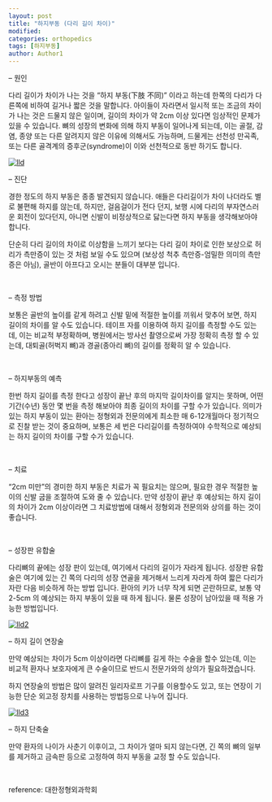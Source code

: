 ```yaml
---
layout: post
title: "하지부동 (다리 길이 차이)"
modified:
categories: orthopedics
tags: [하지부동]
author: Author1
---
```


&#8211; 원인

다리 길이가 차이가 나는 것을 “하지 부동(下肢 不同)” 이라고 하는데 한쪽의 다리가 다른쪽에 비하여 길거나 짧은 것을 말합니다. 아이들이 자라면서 일시적 또는 조금의 차이가 나는 것은 드물지 않은 일이며, 길이의 차이가 약 2cm 이상 있다면 임상적인 문제가 있을 수 있습니다. 뼈의 성장의 변화에 의해 하지 부동이 일어나게 되는데, 이는 골절, 감염, 종양 또는 다른 알려지지 않은 이유에 의해서도 가능하며, 드물게는 선천성 만곡족, 또는 다른 골격계의 증후군(syndrome)이 이와 선천적으로 동반 하기도 합니다.

<a href="https://i2.wp.com/kjwoo.com/oh/wp-content/uploads/2015/12/lld.jpg" data-rel="lightbox-0" title=""><img class="size-full wp-image-168 aligncenter" src="https://i2.wp.com/kjwoo.com/oh/wp-content/uploads/2015/12/lld.jpg?fit=119%2C240" alt="lld" data-recalc-dims="1" /></a>

&#8211; 진단

경한 정도의 하지 부동은 종종 발견되지 않습니다. 애들은 다리길이가 차이 나더라도 별로 불편해 하지를 않는데, 하지만, 걸음걸이가 전다 던지, 보행 시에 다리의 부자연스러운 회전이 있다던지, 아니면 신발이 비정상적으로 닳는다면 하지 부동을 생각해보아야 합니다.

단순히 다리 길이의 차이로 이상함을 느끼기 보다는 다리 길이 차이로 인한 보상으로 허리가 측만증이 있는 것 처럼 보일 수도 있으며 (보상성 척추 측만증-엄밀한 의미의 측만증은 아님), 골반이 아프다고 오시는 분들이 대부분 입니다.

&nbsp;

&#8211; 측정 방법

보통은 골반의 높이를 같게 하려고 신발 밑에 적절한 높이를 끼워서 맞추어 보면, 하지 길이의 차이를 알 수도 있습니다. 테이프 자를 이용하여 하지 길이를 측정할 수도 있는데, 이는 비교적 부정확하며, 병원에서는 방사선 촬영으로써 가장 정확히 측정 할 수 있는데, 대퇴골(허벅지 뼈)과 경골(종아리 뼈)의 길이를 정확히 알 수 있습니다.

&nbsp;

&#8211; 하지부동의 예측

한번 하지 길이를 측정 한다고 성장이 끝난 후의 마지막 길이차이를 알지는 못하며, 어떤 기간(수년) 동안 몇 번을 측정 해보아야 최종 길이의 차이를 구할 수가 있습니다. 의미가 있는 하지 부동이 있는 환아는 정형외과 전문의에게 최소한 매 6-12개월마다 정기적으로 진찰 받는 것이 중요하며, 보통은 세 번은 다리길이를 측정하여야 수학적으로 예상되는 하지 길이의 차이를 구할 수가 있습니다.

&nbsp;

&#8211; 치료

&#8220;2cm 미만&#8221;의 경미한 하지 부동은 치료가 꼭 필요치는 않으며, 필요한 경우 적절한 높이의 신발 굽을 조절하여 도와 줄 수 있습니다. 만약 성장이 끝난 후 예상되는 하지 길이의 차이가 2cm 이상이라면 그 치료방법에 대해서 정형외과 전문의와 상의를 하는 것이 좋습니다.

&nbsp;

&#8211; 성장판 유합술

다리뼈의 끝에는 성장 판이 있는데, 여기에서 다리의 길이가 자라게 됩니다. 성장판 유합술은 여기에 있는 긴 쪽의 다리의 성장 연골을 제거해서 느리게 자라게 하여 짧은 다리가 자란 다음 비슷하게 하는 방법 입니다. 환아의 키가 너무 작게 되면 곤란하므로, 보통 약 2-5cm 의 예상되는 하지 부동이 있을 때 하게 됩니다. 물론 성장이 남아있을 때 적용 가능한 방법입니다.

<a href="https://i1.wp.com/kjwoo.com/oh/wp-content/uploads/2015/12/lld2.jpg" data-rel="lightbox-1" title=""><img class="size-medium wp-image-169 aligncenter" src="https://i0.wp.com/kjwoo.com/oh/wp-content/uploads/2015/12/lld2-217x300.jpg?fit=217%2C300" alt="lld2" srcset="https://i1.wp.com/kjwoo.com/oh/wp-content/uploads/2015/12/lld2.jpg?resize=217%2C300 217w, https://i1.wp.com/kjwoo.com/oh/wp-content/uploads/2015/12/lld2.jpg?resize=740%2C1024 740w, https://i1.wp.com/kjwoo.com/oh/wp-content/uploads/2015/12/lld2.jpg?resize=660%2C913 660w, https://i1.wp.com/kjwoo.com/oh/wp-content/uploads/2015/12/lld2.jpg?w=1301 1301w" sizes="(max-width: 217px) 100vw, 217px" data-recalc-dims="1" /></a>

&#8211; 하지 길이 연장술

만약 예상되는 차이가 5cm 이상이라면 다리뼈를 길게 하는 수술을 할수 있는데, 이는 비교적 환자나 보호자에게 큰 수술이므로 반드시 전문가와의 상의가 필요하겠습니다.

하지 연장술의 방법은 많이 알려진 일리자로프 기구를 이용할수도 있고, 또는 연장이 기능한 단순 외고정 장치를 사용하는 방법등으로 나누어 집니다.

<a href="https://i0.wp.com/kjwoo.com/oh/wp-content/uploads/2015/12/lld3.jpg" data-rel="lightbox-2" title=""><img class="size-medium wp-image-170 aligncenter" src="https://i1.wp.com/kjwoo.com/oh/wp-content/uploads/2015/12/lld3-300x240.jpg?fit=300%2C240" alt="lld3" srcset="https://i0.wp.com/kjwoo.com/oh/wp-content/uploads/2015/12/lld3.jpg?resize=300%2C240 300w, https://i0.wp.com/kjwoo.com/oh/wp-content/uploads/2015/12/lld3.jpg?w=400 400w" sizes="(max-width: 300px) 100vw, 300px" data-recalc-dims="1" /></a>

&#8211; 하지 단축술

만약 환자의 나이가 사춘기 이후이고, 그 차이가 얼마 되지 않는다면, 긴 쪽의 뼈의 일부를 제거하고 금속판 등으로 고정하여 하지 부동을 교정 할 수도 있습니다.

&nbsp;

reference: 대한정형외과학회
